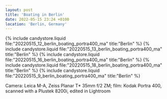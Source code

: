 ```yaml
---
layout: post
title: 'Boating in Berlin'
date: 2022-05-15 23:24 +0100
location: 'Berlin, Germany'
---
```


{% include candystore.liquid file:"20220515_12_berlin_boating_portra400_ma" title:"Berlin" %}
{% include candystore.liquid file:"20220515_13_berlin_boating_portra400_ma" title:"Berlin" %}
{% include candystore.liquid file:"20220515_16_berlin_boating_portra400_ma" title:"Berlin" %}
{% include candystore.liquid file:"20220515_18_berlin_boating_portra400_ma" title:"Berlin" %}
{% include candystore.liquid file:"20220515_9_berlin_boating_portra400_ma" title:"Berlin" %}

Camera: Leica M-A, Zeiss Planar T\* 35mm f/2 ZM; film: Kodak Portra 400, scanned with a Plustek 8200i, edited in Lightroom